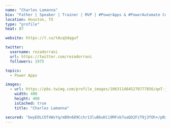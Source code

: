 ```yaml
---
name: "Charles Lamanna"
bio: "Father | Speaker | Trainer | MVP | #PowerApps & #PowerAutomate Community Super User | YouTuber Right-pointing triangle http://youtube.com/c/rezadorrani | Learn - Share - Clockwise rightwards and leftwards open circle arrows"
location: Houston, TX
type: "profile"
heat: 87

website: https://t.co/tAcqSdqguf

twitter:
  username: rezadorrani
  url: https://twitter.com/rezadorrani
  followers: 1975

topics:
  - Power Apps

images:
  - url: https://pbs.twimg.com/profile_images/1063114045270777856/qeT-jpWr_400x400.jpg
    width: 400
    height: 400
    isCached: true
    title: "Charles Lamanna"

secured: "bwyEOLCOT4WsYq/mB9n689Cchr13luB6uKCi9MFxb7uaQO2FzT9j3fOh+/pRxMNG+5CIK8s2wo5+StstEqhzRzB+nBsYNP30cc6dIQRmhvaktDflPDfoX9DobM7iBKi8MdhkukcOvBi+D/6L3mevcPsBDxPw6n7ti608ydoTQfNxh00PiyzIiCb45ZP06XrB0D2WcTEcPN77BlgJBPTZTCeEFGo+8goqHb15WPREK9Y4w2J3GgybmgTZrdk1Jgb++wdOQ90ayjfw/kQXs9QYjyKotA59/eXxJEx0ogNETfG2omZY6wAo4uRQ9a8vAJ0va5oNJ9qH8EW+SsM6MxqcuEVFlkZzUecr/hPlzB4L5UyxpodMD+3ROqYeE+PBMbZwO/iSwPtMRWrygSNOQRYIPehcwYCwAe7irFlXteFDOJY=;hVpiQct1JC8D341xxNND2g=="
---
```


